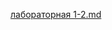[лабораторная 1-2.md](https://github.com/mai-806-1st-year/fundamental-of-computer-science-aannnssss/files/9737875/1-2.md)
